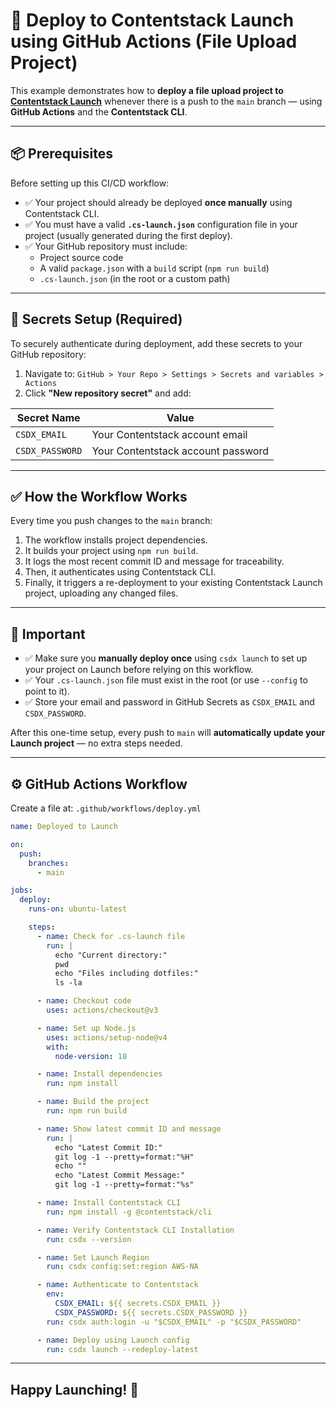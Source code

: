 # 🚀 Deploy to Contentstack Launch using GitHub Actions (File Upload Project)

This example demonstrates how to **deploy a file upload project to [Contentstack Launch](https://www.contentstack.com/launch/)** whenever there is a push to the `main` branch — using **GitHub Actions** and the **Contentstack CLI**.

---

## 📦 Prerequisites

Before setting up this CI/CD workflow:

- ✅ Your project should already be deployed **once manually** using Contentstack CLI.
- ✅ You must have a valid **`.cs-launch.json`** configuration file in your project (usually generated during the first deploy).
- ✅ Your GitHub repository must include:
  - Project source code
  - A valid `package.json` with a `build` script (`npm run build`)
  - `.cs-launch.json` (in the root or a custom path)

---

## 🔐 Secrets Setup (Required)

To securely authenticate during deployment, add these secrets to your GitHub repository:

1. Navigate to: `GitHub > Your Repo > Settings > Secrets and variables > Actions`
2. Click **"New repository secret"** and add:

| Secret Name     | Value                             |
|------------------|-----------------------------------|
| `CSDX_EMAIL`     | Your Contentstack account email   |
| `CSDX_PASSWORD`  | Your Contentstack account password|

---

## ✅ How the Workflow Works

Every time you push changes to the `main` branch:

1. The workflow installs project dependencies.
2. It builds your project using `npm run build`.
3. It logs the most recent commit ID and message for traceability.
4. Then, it authenticates using Contentstack CLI.
5. Finally, it triggers a re-deployment to your existing Contentstack Launch project, uploading any changed files.

---

## 📌 Important

- ✅ Make sure you **manually deploy once** using `csdx launch` to set up your project on Launch before relying on this workflow.
- ✅ Your `.cs-launch.json` file must exist in the root (or use `--config` to point to it).
- ✅ Store your email and password in GitHub Secrets as `CSDX_EMAIL` and `CSDX_PASSWORD`.

After this one-time setup, every push to `main` will **automatically update your Launch project** — no extra steps needed.

---

## ⚙️ GitHub Actions Workflow

Create a file at: `.github/workflows/deploy.yml`

```yaml
name: Deployed to Launch

on:
  push:
    branches:
      - main

jobs:
  deploy:
    runs-on: ubuntu-latest

    steps:
      - name: Check for .cs-launch file
        run: |
          echo "Current directory:"
          pwd
          echo "Files including dotfiles:"
          ls -la

      - name: Checkout code
        uses: actions/checkout@v3

      - name: Set up Node.js
        uses: actions/setup-node@v4
        with:
          node-version: 18

      - name: Install dependencies
        run: npm install

      - name: Build the project
        run: npm run build

      - name: Show latest commit ID and message
        run: |
          echo "Latest Commit ID:"
          git log -1 --pretty=format:"%H"
          echo ""
          echo "Latest Commit Message:"
          git log -1 --pretty=format:"%s"

      - name: Install Contentstack CLI
        run: npm install -g @contentstack/cli

      - name: Verify Contentstack CLI Installation
        run: csdx --version

      - name: Set Launch Region
        run: csdx config:set:region AWS-NA

      - name: Authenticate to Contentstack
        env:
          CSDX_EMAIL: ${{ secrets.CSDX_EMAIL }}
          CSDX_PASSWORD: ${{ secrets.CSDX_PASSWORD }}
        run: csdx auth:login -u "$CSDX_EMAIL" -p "$CSDX_PASSWORD"

      - name: Deploy using Launch config
        run: csdx launch --redeploy-latest
```

---

   ## Happy Launching! 🎉
   